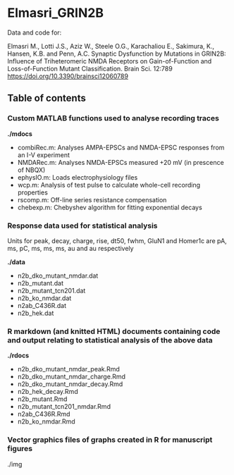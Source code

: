 # Elmasri_GRIN2B
Data and code for:

Elmasri M., Lotti J.S., Aziz W., Steele O.G., Karachaliou E., Sakimura, K., Hansen, K.B. and Penn, A.C. Synaptic Dysfunction by Mutations in GRIN2B: Influence of Triheteromeric NMDA Receptors on Gain-of-Function and Loss-of-Function Mutant Classification. Brain Sci. 12:789 https://doi.org/10.3390/brainsci12060789

## Table of contents

### Custom MATLAB functions used to analyse recording traces

**./mdocs**
- combiRec.m: Analyses AMPA-EPSCs and NMDA-EPSC responses from an I-V experiment  
- NMDARec.m: Analyses NMDA-EPSCs measured +20 mV (in prescence of NBQX)  
- ephysIO.m: Loads electrophysiology files  
- wcp.m: Analysis of test pulse to calculate whole-cell recording properties  
- rscomp.m: Off-line series resistance compensation  
- chebexp.m: Chebyshev algorithm for fitting exponential decays  

### Response data used for statistical analysis
Units for peak, decay, charge, rise, dt50, fwhm, GluN1 and Homer1c are pA, ms, pC, ms, ms, ms, au and au respectively 

**./data**
- n2b_dko_mutant_nmdar.dat
- n2b_mutant.dat
- n2b_mutant_tcn201.dat
- n2b_ko_nmdar.dat  
- n2ab_C436R.dat
- n2b_hek.dat

### R markdown (and knitted HTML) documents containing code and output relating to statistical analysis of the above data

**./rdocs**
- n2b_dko_mutant_nmdar_peak.Rmd  
- n2b_dko_mutant_nmdar_charge.Rmd  
- n2b_dko_mutant_nmdar_decay.Rmd 
- n2b_hek_decay.Rmd 
- n2b_mutant.Rmd 
- n2b_mutant_tcn201_nmdar.Rmd 
- n2ab_C436R.Rmd 
- n2b_ko_nmdar.Rmd   

  
### Vector graphics files of graphs created in R for manuscript figures
 
./img
